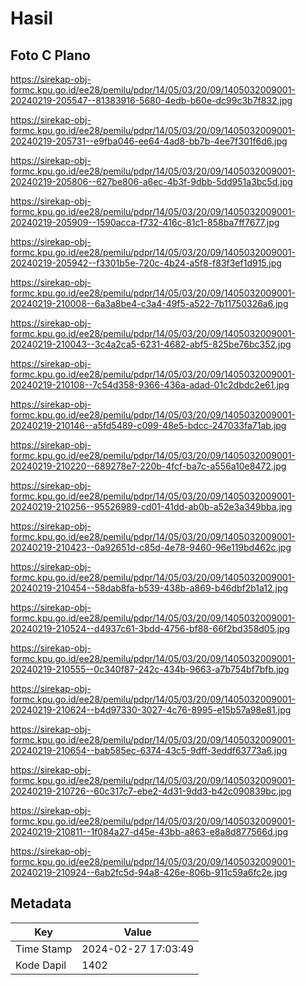# Hasil

## Foto C Plano

https://sirekap-obj-formc.kpu.go.id/ee28/pemilu/pdpr/14/05/03/20/09/1405032009001-20240219-205547--81383916-5680-4edb-b60e-dc99c3b7f832.jpg

https://sirekap-obj-formc.kpu.go.id/ee28/pemilu/pdpr/14/05/03/20/09/1405032009001-20240219-205731--e9fba046-ee64-4ad8-bb7b-4ee7f301f6d6.jpg

https://sirekap-obj-formc.kpu.go.id/ee28/pemilu/pdpr/14/05/03/20/09/1405032009001-20240219-205806--627be806-a6ec-4b3f-9dbb-5dd951a3bc5d.jpg

https://sirekap-obj-formc.kpu.go.id/ee28/pemilu/pdpr/14/05/03/20/09/1405032009001-20240219-205909--1590acca-f732-416c-81c1-858ba7ff7677.jpg

https://sirekap-obj-formc.kpu.go.id/ee28/pemilu/pdpr/14/05/03/20/09/1405032009001-20240219-205942--f3301b5e-720c-4b24-a5f8-f83f3ef1d915.jpg

https://sirekap-obj-formc.kpu.go.id/ee28/pemilu/pdpr/14/05/03/20/09/1405032009001-20240219-210008--6a3a8be4-c3a4-49f5-a522-7b11750326a6.jpg

https://sirekap-obj-formc.kpu.go.id/ee28/pemilu/pdpr/14/05/03/20/09/1405032009001-20240219-210043--3c4a2ca5-6231-4682-abf5-825be76bc352.jpg

https://sirekap-obj-formc.kpu.go.id/ee28/pemilu/pdpr/14/05/03/20/09/1405032009001-20240219-210108--7c54d358-9366-436a-adad-01c2dbdc2e61.jpg

https://sirekap-obj-formc.kpu.go.id/ee28/pemilu/pdpr/14/05/03/20/09/1405032009001-20240219-210146--a5fd5489-c099-48e5-bdcc-247033fa71ab.jpg

https://sirekap-obj-formc.kpu.go.id/ee28/pemilu/pdpr/14/05/03/20/09/1405032009001-20240219-210220--689278e7-220b-4fcf-ba7c-a556a10e8472.jpg

https://sirekap-obj-formc.kpu.go.id/ee28/pemilu/pdpr/14/05/03/20/09/1405032009001-20240219-210256--95526989-cd01-41dd-ab0b-a52e3a349bba.jpg

https://sirekap-obj-formc.kpu.go.id/ee28/pemilu/pdpr/14/05/03/20/09/1405032009001-20240219-210423--0a92651d-c85d-4e78-9460-96e119bd462c.jpg

https://sirekap-obj-formc.kpu.go.id/ee28/pemilu/pdpr/14/05/03/20/09/1405032009001-20240219-210454--58dab8fa-b539-438b-a869-b46dbf2b1a12.jpg

https://sirekap-obj-formc.kpu.go.id/ee28/pemilu/pdpr/14/05/03/20/09/1405032009001-20240219-210524--d4937c61-3bdd-4756-bf88-66f2bd358d05.jpg

https://sirekap-obj-formc.kpu.go.id/ee28/pemilu/pdpr/14/05/03/20/09/1405032009001-20240219-210555--0c340f87-242c-434b-9663-a7b754bf7bfb.jpg

https://sirekap-obj-formc.kpu.go.id/ee28/pemilu/pdpr/14/05/03/20/09/1405032009001-20240219-210624--b4d97330-3027-4c76-8995-e15b57a98e81.jpg

https://sirekap-obj-formc.kpu.go.id/ee28/pemilu/pdpr/14/05/03/20/09/1405032009001-20240219-210654--bab585ec-6374-43c5-9dff-3eddf63773a6.jpg

https://sirekap-obj-formc.kpu.go.id/ee28/pemilu/pdpr/14/05/03/20/09/1405032009001-20240219-210726--60c317c7-ebe2-4d31-9dd3-b42c090839bc.jpg

https://sirekap-obj-formc.kpu.go.id/ee28/pemilu/pdpr/14/05/03/20/09/1405032009001-20240219-210811--1f084a27-d45e-43bb-a863-e8a8d877566d.jpg

https://sirekap-obj-formc.kpu.go.id/ee28/pemilu/pdpr/14/05/03/20/09/1405032009001-20240219-210924--6ab2fc5d-94a8-426e-806b-911c59a6fc2e.jpg


## Metadata

| Key        | Value               |
| ---------- | ------------------- |
| Time Stamp | 2024-02-27 17:03:49 |
| Kode Dapil | 1402                |



